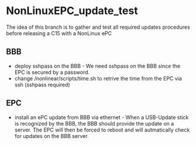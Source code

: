 # NonLinuxEPC_update_test

The idea of this branch is to gather and test all required updates procedures before releasing a C15 with a NonLinux ePC

## BBB
* deploy sshpass on the BBB - We need sshpass on the BBB since the EPC is secured by a password.
* change /nonlinear/scripts/time.sh to retrive the time from the EPC via ssh (sshpass required)

## EPC
* install an ePC update from BBB via ethernet - When a USB-Update stick is recognized by the BBB, the BBB should provide the update on a server. The EPC will then be forced to reboot and will autmatically check for updates on the BBB server.
